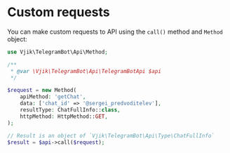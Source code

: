 # Custom requests

You can make custom requests to API using the `call()` method and `Method` object:

```php
use Vjik\TelegramBot\Api\Method;

/** 
 * @var \Vjik\TelegramBot\Api\TelegramBotApi $api 
 */

$request = new Method(
    apiMethod: 'getChat',
    data: ['chat_id' => '@sergei_predvoditelev'],
    resultType: ChatFullInfo::class,
    httpMethod: HttpMethod::GET,
);

// Result is an object of `Vjik\TelegramBot\Api\Type\ChatFullInfo`
$result = $api->call($request);
```
